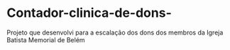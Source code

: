 # Contador-clinica-de-dons-
Projeto que desenvolvi para a escalação dos dons dos membros da Igreja Batista Memorial de Belém
